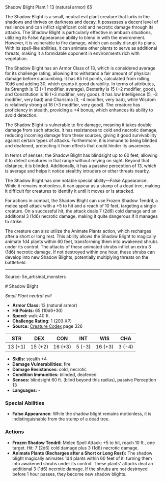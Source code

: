<MonsterName/>Shadow Blight</MonsterName>
<CreatureType/>Plant</CreatureType>
<CR/>1</CR>
<AC/>13 (natural armor)</AC>
<HP/>65</HP>
<summary>The Shadow Blight is a small, neutral evil plant creature that lurks in the shadows and thrives on darkness and decay. It possesses a decent level of resilience and can inflict significant cold and necrotic damage through its attacks. The Shadow Blight is particularly effective in ambush situations, utilizing its False Appearance ability to blend in with the environment. However, it is vulnerable to fire damage, which can easily disrupt its plans. With its spell-like abilities, it can animate other plants to serve as additional threats, making it a formidable opponent in environments rich with vegetation.</summary>

<detail>

The Shadow Blight has an Armor Class of 13, which is considered average for its challenge rating, allowing it to withstand a fair amount of physical damage before succumbing. It has 65 hit points, calculated from rolling 10d6 and adding 30, which grants it good durability. In terms of attributes, its Strength is 13 (+1 modifier, average), Dexterity is 15 (+2 modifier, good), and Constitution is 16 (+3 modifier, very good). It has low Intelligence (5, -3 modifier, very bad) and Charisma (3, -4 modifier, very bad), while Wisdom is relatively strong at 16 (+3 modifier, very good). The creature has proficiency in stealth, providing a +4 bonus, which enhances its ability to avoid detection.

The Shadow Blight is vulnerable to fire damage, meaning it takes double damage from such attacks. It has resistances to cold and necrotic damage, reducing incoming damage from these sources, giving it good survivability against certain types of attacks. Furthermore, it is immune to being blinded and deafened, protecting it from effects that could hinder its awareness.

In terms of senses, the Shadow Blight has blindsight up to 60 feet, allowing it to detect creatures in that range without relying on sight. Beyond that distance, it is blinded. Additionally, it has a passive perception of 13, which is average and helps it notice stealthy intruders or other threats nearby.

The Shadow Blight has one notable special ability—False Appearance. While it remains motionless, it can appear as a stump of a dead tree, making it difficult for creatures to identify it until it moves or is attacked.

For actions in combat, the Shadow Blight can use Frozen Shadow Tendril, a melee spell attack with a +5 to hit and a reach of 10 feet, targeting a single creature. On a successful hit, the attack deals 7 (2d6) cold damage and an additional 3 (1d6) necrotic damage, making it quite dangerous if it manages to strike.

The creature can also utilize the Animate Plants action, which recharges after a short or long rest. This ability allows the Shadow Blight to magically animate 1d4 plants within 60 feet, transforming them into awakened shrubs under its control. The attacks of these animated shrubs inflict an extra 3 (1d6) necrotic damage. If not destroyed within one hour, these shrubs can develop into new Shadow Blights, potentially multiplying threats on the battlefield.</detail>



---

Source: 5e_artisinal_monsters

<statblock>
# Shadow Blight

*Small* *Plant* *neutral evil*

- **Armor Class:** 13 (natural armor)
- **Hit Points:** 65 (10d6+30)
- **Speed:** walk 40 ft.
- **Challenge Rating:** 1 (200 XP)
- **Source:** [Creature Codex](https://koboldpress.com/kpstore/product/creature-codex-for-5th-edition-dnd) page 326

| STR | DEX | CON | INT | WIS | CHA |
| --- | --- | --- | --- | --- | --- |
| 13 (+1) | 15 (+2) | 16 (+3) | 5 (-3) | 16 (+3) | 3 (-4) |

- **Skills:** stealth +4
- **Damage Vulnerabilities:** fire
- **Damage Resistances:** cold, necrotic
- **Condition Immunities:** blinded, deafened
- **Senses:** blindsight 60 ft. (blind beyond this radius), passive Perception 13
- **Languages:** -

### Special Abilities

- **False Appearance:** While the shadow blight remains motionless, it is indistinguishable from the stump of a dead tree.

### Actions

- **Frozen Shadow Tendril:** Melee Spell Attack: +5 to hit, reach 10 ft., one target. Hit: 7 (2d6) cold damage plus 3 (1d6) necrotic damage.
- **Animate Plants (Recharges after a Short or Long Rest):** The shadow blight magically animates 1d4 plants within 60 feet of it, turning them into awakened shrubs under its control. These plants' attacks deal an additional 3 (1d6) necrotic damage. If the shrubs are not destroyed before 1 hour passes, they become new shadow blights.


</statblock>


